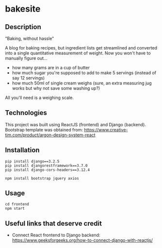 # bakesite

## Description
"Baking, without hassle"

A blog for baking recipes, but ingredient lists get streamlined and converted into a single quantitative measurement of weight. Now you won't have to manually figure out... 
- how many grams are in a cup of butter
- how much sugar you're supposed to add to make 5 servings (instead of say 12 servings)
- how much 50ml of single cream weighs (sure, an extra measuring jug works but why not save some washing up?)

All you'll need is a weighing scale.

## Technologies
This project was built using ReactJS (frontend) and Django (backend).
Bootstrap template was obtained from: https://www.creative-tim.com/product/argon-design-system-react

## Installation
```
pip install django==3.2.5
pip install djangorestframework==3.7.0
pip install django-cors-headers==3.12.4

npm install bootstrap jquery axios
```

## Usage
```
cd frontend
npm start
```

## Useful links that deserve credit
- Connect React frontend to Django backend: https://www.geeksforgeeks.org/how-to-connect-django-with-reactjs/